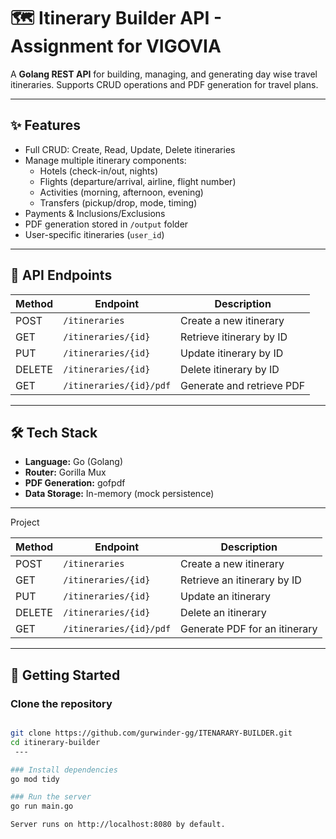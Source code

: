 # 🗺️ Itinerary Builder API - Assignment for VIGOVIA


A **Golang REST API** for building, managing, and generating day wise travel itineraries. Supports CRUD operations and PDF generation for travel plans.

---

## ✨ Features

- Full CRUD: Create, Read, Update, Delete itineraries  
- Manage multiple itinerary components:  
  - Hotels (check-in/out, nights)  
  - Flights (departure/arrival, airline, flight number)  
  - Activities (morning, afternoon, evening)  
  - Transfers (pickup/drop, mode, timing)  
- Payments & Inclusions/Exclusions  
- PDF generation stored in `/output` folder  
- User-specific itineraries (`user_id`)  

---

## 🔗 API Endpoints

| Method | Endpoint | Description |
|--------|---------|-------------|
| POST   | `/itineraries` | Create a new itinerary |
| GET    | `/itineraries/{id}` | Retrieve itinerary by ID |
| PUT    | `/itineraries/{id}` | Update itinerary by ID |
| DELETE | `/itineraries/{id}` | Delete itinerary by ID |
| GET    | `/itineraries/{id}/pdf` | Generate and retrieve PDF |

---

## 🛠️ Tech Stack

- **Language:** Go (Golang)  
- **Router:** Gorilla Mux  
- **PDF Generation:** gofpdf  
- **Data Storage:** In-memory (mock persistence)  

---
Project

| Method | Endpoint                | Description                   |
| ------ | ----------------------- | ----------------------------- |
| POST   | `/itineraries`          | Create a new itinerary        |
| GET    | `/itineraries/{id}`     | Retrieve an itinerary by ID   |
| PUT    | `/itineraries/{id}`     | Update an itinerary           |
| DELETE | `/itineraries/{id}`     | Delete an itinerary           |
| GET    | `/itineraries/{id}/pdf` | Generate PDF for an itinerary |

---

## 🚀 Getting Started

### Clone the repository

```bash

git clone https://github.com/gurwinder-gg/ITENARARY-BUILDER.git
cd itinerary-builder
 ---

### Install dependencies
go mod tidy

### Run the server
go run main.go

Server runs on http://localhost:8080 by default.


